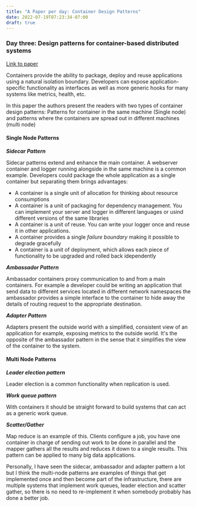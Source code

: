 ```yaml
---
title: "A Paper per day: Container Design Patterns"
date: 2022-07-19T07:23:34-07:00
draft: true
---
```



### Day three: Design patterns for container-based distributed systems

[Link to paper](https://static.googleusercontent.com/media/research.google.com/en//pubs/archive/45406.pdf)


Containers provide the ability to package, deploy and reuse applications using a natural isolation boundary. Developers can expose application-specific functionality as interfaces as well as more generic hooks for many systems like metrics, health, etc. 

In this paper the authors present the readers with two types of container design patterns: Patterns for container in the same machine (Single node) and patterns where the containers are spread out in different machines (multi node)

#### Single Node Patterns

***Sidecar Pattern***

Sidecar patterns extend and enhance the main container. A webserver container and logger running alongside in the same machine is a common example. 
Developers could package the whole application as a single container but separating them brings advantages:
- A container is a single unit of allocation for thinking about resource consumptions
- A container is a unit of packaging for dependency management. You can implement your server and logger in different languages or usind different versions of the same libraries
- A container is a unit of reuse. You can write your logger once and reuse it in other applications. 
- A container provides a single *failure boundary* making it possible to degrade gracefully
- A container is a unit of deployment, which allows each piece of functionality to be upgraded and rolled back idependently

***Ambassador Pattern***

Ambassador containers proxy communication to and from a main containers. For example a developer could be writing an application that send data to different services located in different network namespaces the ambassador provides a simple interface to the container to hide away the details of routing request to the appropriate destination. 

***Adapter Pattern***

Adapters present the outside world with a simplified, consistent view of an application for example, exposing metrics to the outside world. It's the opposite of the ambassador pattern in the sense that it simplifies the view of the container to the system. 


#### Multi Node Patterns

***Leader election pattern***

Leader election is a common functionality when replication is used. 

***Work queue pattern***

With containers it should be straight forward to build systems that can act as a generic work queue.

***Scatter/Gather***

Map reduce is an example of this. Clients configure a job, you have one container in charge of sending out work to be done in parallel and the mapper gathers all the results and reduces it down to a single results. This pattern can be applied to many big data applications. 


Personally, I have seen the sidecar, ambassador and adapter pattern a lot but I think the multi-node patterns are examples of things that get implemented once and then become part of the infrastructure, there are multiple systems that implement work queues, leader election and scatter gather, so there is no need to re-implement it when somebody probably has done a better job. 

